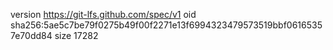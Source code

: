 version https://git-lfs.github.com/spec/v1
oid sha256:5ae5c7be79f0275b49f00f2271e13f6994323479573519bbf06165357e70dd84
size 17282
